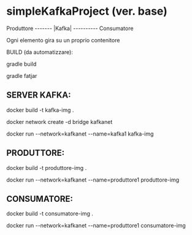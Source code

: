 # simpleKafkaProject (ver. base)
                    
Produttore ------- |Kafka| ---------- Consumatore

Ogni elemento gira su un proprio contenitore


BUILD (da automatizzare):

gradle build 

gradle fatjar


## SERVER KAFKA:

docker build -t kafka-img .

docker network create -d bridge kafkanet

docker run --network=kafkanet --name=kafka1 kafka-img


## PRODUTTORE:

docker build -t produttore-img .

docker run --network=kafkanet --name=produttore1 produttore-img


## CONSUMATORE:

docker build -t consumatore-img .

docker run --network=kafkanet --name=produttore1 consumatore-img

